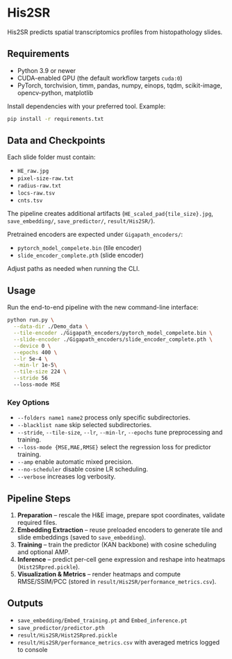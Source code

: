 # His2SR

His2SR predicts spatial transcriptomics profiles from histopathology slides.

## Requirements

- Python 3.9 or newer
- CUDA-enabled GPU (the default workflow targets `cuda:0`)
- PyTorch, torchvision, timm, pandas, numpy, einops, tqdm, scikit-image, opencv-python, matplotlib

Install dependencies with your preferred tool. Example:

```bash
pip install -r requirements.txt
```

## Data and Checkpoints

Each slide folder must contain:

- `HE_raw.jpg`
- `pixel-size-raw.txt`
- `radius-raw.txt`
- `locs-raw.tsv`
- `cnts.tsv`

The pipeline creates additional artifacts (`HE_scaled_pad{tile_size}.jpg`, `save_embedding/`, `save_predictor/`, `result/His2SR/`).

Pretrained encoders are expected under `Gigapath_encoders/`:

- `pytorch_model_compelete.bin` (tile encoder)
- `slide_encoder_complete.pth` (slide encoder)

Adjust paths as needed when running the CLI.

## Usage

Run the end-to-end pipeline with the new command-line interface:

```bash
python run.py \
  --data-dir ./Demo_data \
  --tile-encoder ./Gigapath_encoders/pytorch_model_compelete.bin \
  --slide-encoder ./Gigapath_encoders/slide_encoder_complete.pth \
  --device 0 \
  --epochs 400 \
  --lr 5e-4 \
  --min-lr 1e-5\
  --tile-size 224 \
  --stride 56
  --loss-mode MSE
```

### Key Options

- `--folders name1 name2` process only specific subdirectories.
- `--blacklist name` skip selected subdirectories.
- `--stride`, `--tile-size`, `--lr`, `--min-lr`, `--epochs` tune preprocessing and training.
- `--loss-mode {MSE,MAE,RMSE}` select the regression loss for predictor training.
- `--amp` enable automatic mixed precision.
- `--no-scheduler` disable cosine LR scheduling.
- `--verbose` increases log verbosity.

## Pipeline Steps

1. **Preparation** – rescale the H&E image, prepare spot coordinates, validate required files.
2. **Embedding Extraction** – reuse preloaded encoders to generate tile and slide embeddings (saved to `save_embedding`).
3. **Training** – train the predictor (KAN backbone) with cosine scheduling and optional AMP.
4. **Inference** – predict per-cell gene expression and reshape into heatmaps (`Hist2SRpred.pickle`).
5. **Visualization & Metrics** – render heatmaps and compute RMSE/SSIM/PCC (stored in `result/His2SR/performance_metrics.csv`).

## Outputs

- `save_embedding/Embed_training.pt` and `Embed_inference.pt`
- `save_predictor/predictor.pth`
- `result/His2SR/Hist2SRpred.pickle`
- `result/His2SR/performance_metrics.csv` with averaged metrics logged to console


